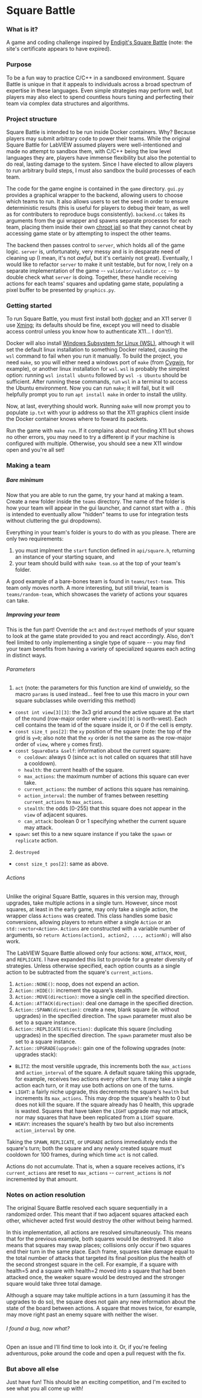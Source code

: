 
# Square Battle

### What is it?

A game and coding challenge inspired by [Endigit's Square Battle](https://endigit.com/squarebattle) (note: the site's certificate appears to have expired).

### Purpose

To be a fun way to practice C/C++ in a sandboxed environment. Square Battle is unique in that it appeals to individuals across a broad spectrum of expertise in these languages. Even simple strategies may perform well, but players may also elect to spend countless hours tuning and perfecting their team via complex data structures and algorithms.

### Project structure

Square Battle is intended to be run inside Docker containers. Why? Because players may submit arbitrary code to power their teams. While the original Square Battle for LabVIEW assumed players were well-intentioned and made no attempt to sandbox them, with C/C++ being the low level languages they are, players have immense flexibility but also the potential to do real, lasting damage to the system. Since I have elected to allow players to run arbitrary build steps, I must also sandbox the build processes of each team.

The code for the game engine is contained in the `game` directory. `gui.py` provides a graphical wrapper to the backend, allowing users to choose which teams to run. It also allows users to set the seed in order to ensure deterministic results (this is useful for players to debug their team, as well as for contributers to reproduce bugs consistently). `backend.cc` takes its arguments from the gui wrapper and spawns separate processes for each team, placing them inside their own [chroot jail](https://en.wikipedia.org/wiki/Chroot) so that they cannot cheat by accessing game state or by attempting to inspect the other teams.

The backend then passes control to `server`, which holds all of the game logic. `server` is, unfortunately, very messy and is in desparate need of cleaning up (I mean, it's not *awful*, but it's certainly not great). Eventually, I would like to refactor `server` to make it unit testable, but for now, I rely on a separate implementation of the game -- `validator/validator.cc` -- to double check what `server` is doing. Together, these handle receiving actions for each teams' squares and updating game state, populating a pixel buffer to be presented by `graphics.py`.

### Getting started

To run Square Battle, you must first install both [docker](https://www.docker.com/) and an X11 server (I use [Xming](https://sourceforge.net/projects/xming/); its defaults should be fine, except you will need to disable access control unless you know how to authenticate X11... I don't!).

Docker will also install [Windows Subsystem for Linux (WSL)](https://learn.microsoft.com/en-us/windows/wsl/install), although it will set the default linux installation to something Docker related, causing the `wsl` command to fail when you run it manually. To build the project, you need `make`, so you will either need a windows port of `make` (from [Cygwin](https://www.cygwin.com/), for example), or another linux installation for `wsl`. `wsl` is probably the simplest option: running `wsl install ubuntu` followed by `wsl -s Ubuntu` should be sufficient. After running these commands, run `wsl` in a terminal to access the Ubuntu environment. Now you can run `make`; it will fail, but it will helpfully prompt you to run `apt install make` in order to install the utility.

Now, at last, everything should work. Running `make` will now prompt you to populate `ip.txt` with your ip address so that the X11 graphics client inside the Docker container knows where to foward its packets.

Run the game with `make run`. If it complains about not finding X11 but shows no other errors, you may need to try a different ip if your machine is configured with multiple. Otherwise, you should see a new X11 window open and you're all set!

### Making a team

##### Bare minimum

Now that you are able to run the game, try your hand at making a team. Create a new folder inside the `teams` directory. The name of the folder is how your team will appear in the gui launcher, and cannot start with a `.` (this is intended to eventually allow "hidden" teams to use for integration tests without cluttering the gui dropdowns).

Everything in your team's folder is yours to do with as you please. There are only two requirements:

1. you must implment the `start` function defined in `api/square.h`, returning an instance of your starting square, and
2. your team should build with `make team.so` at the top of your team's folder.

A good example of a bare-bones team is found in `teams/test-team`. This team only moves north. A more interesting, but still trivial, team is `teams/random-team`, which showcases the variety of actions your squares can take.

##### Improving your team

This is the fun part! Override the `act` and `destroyed` methods of your square to look at the game state provided to you and react accordingly. Also, don't feel limited to only implementing a single type of square -- you may find your team benefits from having a variety of specialized squares each acting in distinct ways.

###### Parameters
1. `act` (note: the parameters for this function are kind of unwieldy, so the macro `params` is used instead... feel free to use this macro in your own square subclasses while overriding this method)
  - `const int view[3][3]`: the 3x3 grid around the active square at the start of the round (row-major order where `view[0][0]` is north-west). Each cell contains the team id of the square inside it, or 0 if the cell is empty.
  - `const size_t pos[2]`: the `xy` position of the square (note: the top of the grid is `y=0`; also note that the `xy` order is not the same as the row-major order of `view`, where `y` comes first).
  - `const SquareData &self`: information about the current square:
    - `cooldown`: always 0 (since `act` is not called on squares that still have a cooldown).
    - `health`: the current health of the square.
    - `max_actions`: the maximum number of actions this square can ever take.
    - `current_actions`: the number of actions this square has remaining.
    - `action_interval`: the number of frames between resetting `current_actions` to `max_actions`.
    - `stealth`: the odds (0-255) that this square does not appear in the `view` of adjacent squares.
    - `can_attack`: boolean 0 or 1 specifying whether the current square may attack.
  - `spawn`: set this to a new square instance if you take the `spawn` or `replicate` action.
2. `destroyed`
  - `const size_t pos[2]`: same as above.

###### Actions

Unlike the original Square Battle, squares in this version may, through upgrades, take multiple actions in a single turn. However, since most squares, at least in the early game, may only take a single action, the wrapper class `Actions` was created. This class handles some basic conversions, allowing players to return either a single `Action` or an `std::vector<Action>`. `Actions` are constructed with a variable number of arguments, so `return Actions(action1, action2, ..., actionN);` will also work.

The LabVIEW Square Battle allowed only four actions: `NONE`, `ATTACK`, `MOVE`, and `REPLICATE`. I have expanded this list to provide for a greater diversity of strategies. Unless otherwise specified, each option counts as a single action to be subtracted from the square's `current_actions`.

1. `Action::NONE()`: noop, does not expend an action.
2. `Action::HIDE()`: increment the square's stealth.
3. `Action::MOVE(direction)`: move a single cell in the specified direction.
3. `Action::ATTACK(direction)`: deal one damage in the specified direction.
3. `Action::SPAWN(direction)`: create a new, blank square (ie. without upgrades) in the specified direction. The `spawn` parameter must also be set to a square instance.
3. `Action::REPLICATE(direction)`: duplicate this square (including upgrades) in the specified direction. The `spawn` parameter must also be set to a square instance.
3. `Action::UPGRADE(upgrade)`: gain one of the following upgrades (note: upgrades stack):
  - `BLITZ`: the most versitile upgrade, this increments both the `max_actions` and `action_interval` of the square. A default square taking this upgrade, for example, receives two actions every other turn. It may take a single action each turn, or it may use both actions on one of the turns.
  - `LIGHT`: a fairly niche upgrade, this decrements the square's `health` but increments its `max_actions`. This may drop the square's health to 0 but does not kill the square. If the square already has 0 health, this upgrade is wasted. Squares that have taken the `LIGHT` upgrade may not attack, nor may squares that have been replicated from a `LIGHT` square.
  - `HEAVY`: increases the square's health by two but also increments `action_interval` by one.

Taking the `SPAWN`, `REPLICATE`, or `UPGRADE` actions immediately ends the square's turn; both the square and any newly created square must cooldown for 100 frames, during which time `act` is not called.

Actions do not accumulate. That is, when a square receives actions, it's `current_actions` are reset to `max_actions` -- `current_actions` is *not* incremented by that amount.

### Notes on action resolution

The original Square Battle resolved each square sequentially in a randomized order. This meant that if two adjacent squares attacked each other, whichever acted first would destroy the other without being harmed.

In this implementation, all actions are resolved simultaneously. This means that for the previous example, both squares would be destroyed. It also means that squares may swap places; collisions only occur if two squares end their turn in the same place. Each frame, squares take damage equal to the total number of attacks that targeted its final position plus the health of the second strongest square in the cell. For example, if a square with health=5 and a square with health=2 moved into a square that had been attacked once, the weaker square would be destroyed and the stronger square would take three total damage.

Although a square may take multiple actions in a turn (assuming it has the upgrades to do so), the square does not gain any new information about the state of the board between actions. A square that moves twice, for example, may move right past an enemy square with neither the wiser.

###### I found a bug, now what?

Open an issue and I'll find time to look into it. Or, if you're feeling adventurous, poke around the code and open a pull request with the fix.

### But above all else

Just have fun! This should be an exciting competition, and I'm excited to see what you all come up with!

